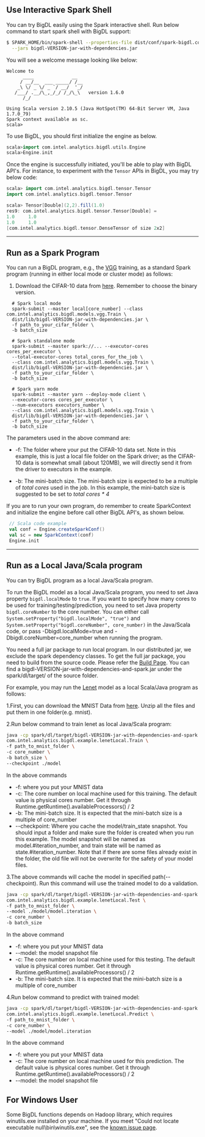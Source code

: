 

## **Use Interactive Spark Shell**
You can try BigDL easily using the Spark interactive shell. Run below command to start spark shell with BigDL support:
```bash
$ SPARK_HOME/bin/spark-shell --properties-file dist/conf/spark-bigdl.conf    \
  --jars bigdl-VERSION-jar-with-dependencies.jar
```
You will see a welcome message looking like below:
```
Welcome to
      ____              __
     / __/__  ___ _____/ /__
    _\ \/ _ \/ _ `/ __/  '_/
   /___/ .__/\_,_/_/ /_/\_\   version 1.6.0
      /_/

Using Scala version 2.10.5 (Java HotSpot(TM) 64-Bit Server VM, Java 1.7.0_79)
Spark context available as sc.
scala> 
```

To use BigDL, you should first initialize the engine as below. 
```scala
scala>import com.intel.analytics.bigdl.utils.Engine
scala>Engine.init
```

Once the engine is successfully initiated, you'll be able to play with BigDL API's. 
For instance, to experiment with the ````Tensor```` APIs in BigDL, you may try below code:
```scala
scala> import com.intel.analytics.bigdl.tensor.Tensor
import com.intel.analytics.bigdl.tensor.Tensor

scala> Tensor[Double](2,2).fill(1.0)
res9: com.intel.analytics.bigdl.tensor.Tensor[Double] =
1.0     1.0
1.0     1.0
[com.intel.analytics.bigdl.tensor.DenseTensor of size 2x2]
```

---

## **Run as a Spark Program**
You can run a BigDL program, e.g., the [VGG](https://github.com/intel-analytics/BigDL/tree/master/spark/dl/src/main/scala/com/intel/analytics/bigdl/models/vgg) training, as a standard Spark program (running in either local mode or cluster mode) as follows:

1. Download the CIFAR-10 data from [here](https://www.cs.toronto.edu/%7Ekriz/cifar.html). Remember to choose the binary version.

```
  # Spark local mode
  spark-submit --master local[core_number] --class com.intel.analytics.bigdl.models.vgg.Train \
  dist/lib/bigdl-VERSION-jar-with-dependencies.jar \
  -f path_to_your_cifar_folder \
  -b batch_size

  # Spark standalone mode
  spark-submit --master spark://... --executor-cores cores_per_executor \
  --total-executor-cores total_cores_for_the_job \
  --class com.intel.analytics.bigdl.models.vgg.Train \
  dist/lib/bigdl-VERSION-jar-with-dependencies.jar \
  -f path_to_your_cifar_folder \
  -b batch_size

  # Spark yarn mode
  spark-submit --master yarn --deploy-mode client \
  --executor-cores cores_per_executor \
  --num-executors executors_number \
  --class com.intel.analytics.bigdl.models.vgg.Train \
  dist/lib/bigdl-VERSION-jar-with-dependencies.jar \
  -f path_to_your_cifar_folder \
  -b batch_size
```

  The parameters used in the above command are:

  * -f: The folder where your put the CIFAR-10 data set. Note in this example, this is just a local file folder on the Spark driver; as the CIFAR-10 data is somewhat small (about 120MB), we will directly send it from the driver to executors in the example.

  * -b: The mini-batch size. The mini-batch size is expected to be a multiple of *total cores* used in the job. In this example, the mini-batch size is suggested to be set to *total cores * 4*

If you are to run your own program, do remember to create SparkContext and initialize the engine before call other BigDL API's, as shown below. 
```scala
 // Scala code example
 val conf = Engine.createSparkConf()
 val sc = new SparkContext(conf)
 Engine.init
```

---

## **Run as a Local Java/Scala program**
You can try BigDL program as a local Java/Scala program. 

To run the BigDL model as a local Java/Scala program, you need to set Java property `bigdl.localMode` to `true`. If you want to specify how many cores to be used for training/testing/prediction, you need to set Java property `bigdl.coreNumber` to the core number. You can either call `System.setProperty("bigdl.localMode", "true")` and `System.setProperty("bigdl.coreNumber", core_number)` in the Java/Scala code, or pass -Dbigdl.localMode=true and -Dbigdl.coreNumber=core_number when running the program.

You need a full jar package to run local program. In our distributed jar, we exclude the spark dependency classes. To get the full jar package, you need to build from the source code.
Please refer the [Build Page](/ScalaUserGuide/install-build-src/). You can find a bigdl-VERSION-jar-with-dependencies-and-spark.jar under the spark/dl/target/ of the source folder.

For example, you may run the [Lenet](https://github.com/intel-analytics/BigDL/tree/master/spark/dl/src/main/scala/com/intel/analytics/bigdl/example/lenetLocal) model as a local Scala/Java program as follows:

1.First, you can download the MNIST Data from [here](http://yann.lecun.com/exdb/mnist/). Unzip all the files and put them in one folder(e.g. mnist).

2.Run below command to train lenet as local Java/Scala program:
```bash
java -cp spark/dl/target/bigdl-VERSION-jar-with-dependencies-and-spark.jar \
com.intel.analytics.bigdl.example.lenetLocal.Train \
-f path_to_mnist_folder \
-c core_number \
-b batch_size \
--checkpoint ./model
```
In the above commands

* -f: where you put your MNIST data
* -c: The core number on local machine used for this training. The default value is physical cores number. Get it through Runtime.getRuntime().availableProcessors() / 2
* -b: The mini-batch size. It is expected that the mini-batch size is a multiple of core_number
* --checkpoint: Where you cache the model/train_state snapshot. You should input a folder and
make sure the folder is created when you run this example. The model snapshot will be named as
model.#iteration_number, and train state will be named as state.#iteration_number. Note that if
there are some files already exist in the folder, the old file will not be overwrite for the
safety of your model files.

3.The above commands will cache the model in specified path(--checkpoint). Run this command will
   use the trained model to do a validation.
```bash
java -cp spark/dl/target/bigdl-VERSION-jar-with-dependencies-and-spark.jar \
com.intel.analytics.bigdl.example.lenetLocal.Test \
-f path_to_mnist_folder \
--model ./model/model.iteration \
-c core_number \
-b batch_size
```
In the above command

* -f: where you put your MNIST data
* --model: the model snapshot file
* -c: The core number on local machine used for this testing. The default value is physical cores number. Get it through Runtime.getRuntime().availableProcessors() / 2
* -b: The mini-batch size. It is expected that the mini-batch size is a multiple of core_number   
   
4.Run below command to predict with trained model:
```bash
java -cp spark/dl/target/bigdl-VERSION-jar-with-dependencies-and-spark.jar \
com.intel.analytics.bigdl.example.lenetLocal.Predict \
-f path_to_mnist_folder \
-c core_number \
--model ./model/model.iteration
```
In the above command

* -f: where you put your MNIST data
* -c: The core number on local machine used for this prediction. The default value is physical cores number. Get it through Runtime.getRuntime().availableProcessors() / 2
* --model: the model snapshot file

## For Windows User
Some BigDL functions depends on Hadoop library, which requires winutils.exe installed on your machine. If you meet "Could not locate executable null\bin\winutils.exe", see
the [known issue page](../known-issues.md).
